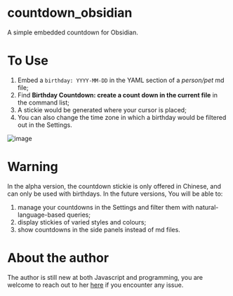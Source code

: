 # countdown_obsidian
A simple embedded countdown for Obsidian.

# To Use

1. Embed a ```birthday: YYYY-MM-DD``` in the YAML section of a _person/pet_ md file;
2. Find **Birthday Countdown: create a count down in the current file** in the command list;
3. A stickie would be generated where your cursor is placed;
4. You can also change the time zone in which a birthday would be filtered out in the Settings.


![image](https://user-images.githubusercontent.com/58488160/142820583-163f23bb-9fd4-4a90-bd32-1cf9d39e490a.png)

# Warning
In the alpha version, the countdown stickie is only offered in Chinese, and can only be used with birthdays. 
In the future versions, You will be able to:
1. manage your countdowns in the Settings and filter them with natural-language-based queries;
2. display stickies of varied styles and colours;
3. show countdowns in the side panels instead of md files.

# About the author
The author is still new at both Javascript and programming, you are welcome to reach out to her [here](yw510@cantab.ac.uk) if you encounter any issue. 


